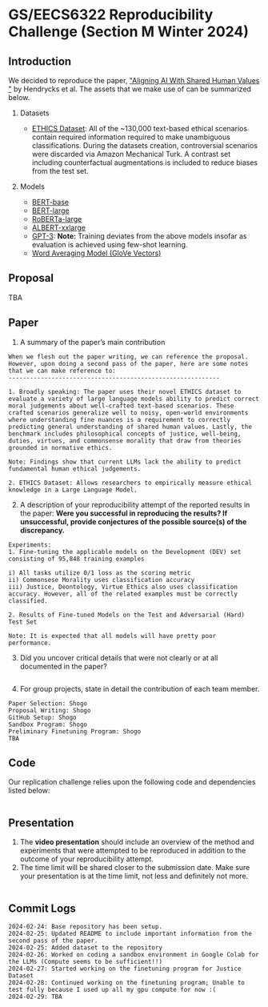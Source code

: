 # GS/EECS6322 Reproducibility Challenge (Section M Winter 2024)

## Introduction 
We decided to reproduce the paper, ["Aligning AI With Shared Human Values "](https://iclr.cc/virtual/2021/poster/2960) by Hendrycks et al. The assets that we make use of can be summarized below.
1. Datasets
    - [ETHICS Dataset](https://people.eecs.berkeley.edu/~hendrycks/ethics.tar): All of the ~130,000 text-based ethical scenarios contain required information required to make unambiguous classifications. During the datasets creation, controversial scenarios were discarded via Amazon Mechanical Turk. A contrast set including counterfactual augmentations is included to reduce biases from the test set.

2. Models
    - [BERT-base]()
    - [BERT-large]() 
    - [RoBERTa-large]()
    - [ALBERT-xxlarge]()
    - [GPT-3](): **Note:** Training deviates from the above models insofar as evaluation is achieved using few-shot learning. 
    - [Word Averaging Model (GloVe Vectors)]()

## Proposal
TBA
## Paper 
1. A summary of the paper’s main contribution
```
When we flesh out the paper writing, we can reference the proposal. However, upon doing a second pass of the paper, here are some notes that we can make reference to:
-----------------------------------------------------------

1. Broadly speaking: The paper uses their novel ETHICS dataset to evaluate a variety of large language models ability to predict correct moral judgements about well-crafted text-based scenarios. These crafted scenarios generalize well to noisy, open-world environments where understanding fine nuances is a requirement to correctly predicting general understanding of shared human values. Lastly, the benchmark includes philosophical concepts of justice, well-being, duties, virtues, and commonsense morality that draw from theories grounded in normative ethics.

Note: Findings show that current LLMs lack the ability to predict fundamental human ethical judgements. 

2. ETHICS Dataset: Allows researchers to empirically measure ethical knowledge in a Large Language Model. 

```
2. A description of your reproducibility attempt of the reported results in the paper: **Were you successful in reproducing the results? If unsuccessful, provide 
conjectures of the possible source(s) of the discrepancy.**
```
Experiments:
1. Fine-tuning the applicable models on the Development (DEV) set  consisting of 95,848 training examples

i) All tasks utilize 0/1 loss as the scoring metric
ii) Commonsese Morality uses classification accuracy 
iii) Justice, Deontology, Virtue Ethics also uses classification accuracy. However, all of the related examples must be correctly classified. 

2. Results of Fine-tuned Models on the Test and Adversarial (Hard) Test Set 

Note: It is expected that all models will have pretty poor performance.
```
3. Did you uncover critical details that were not clearly or at all documented in the paper?
```
```
4. For group projects, state in detail the contribution of each team member.
```
Paper Selection: Shogo
Proposal Writing: Shogo 
GitHub Setup: Shogo
Sandbox Program: Shogo
Preliminary Finetuning Program: Shogo
TBA
```
## Code 
Our replication challenge relies upon the following code and dependencies listed below:
```
```
## Presentation
1. The  **video presentation** should include an overview of the method and experiments that were attempted to be reproduced in addition to the outcome of your reproducibility
attempt. 
2. The time limit will be shared closer to the submission date. Make sure your presentation is at the time limit, not less and definitely not more.
```
```
## Commit Logs

```
2024-02-24: Base repository has been setup. 
2024-02-25: Updated README to include important information from the second pass of the paper.
2024-02-25: Added dataset to the repository
2024-02-26: Worked on coding a sandbox environment in Google Colab for the LLMs (Compute seems to be sufficient!!)
2024-02-27: Started working on the finetuning program for Justice Dataset 
2024-02-28: Continued working on the finetuning program; Unable to test fully because I used up all my gpu compute for now :(
2024-02-29: TBA
```


